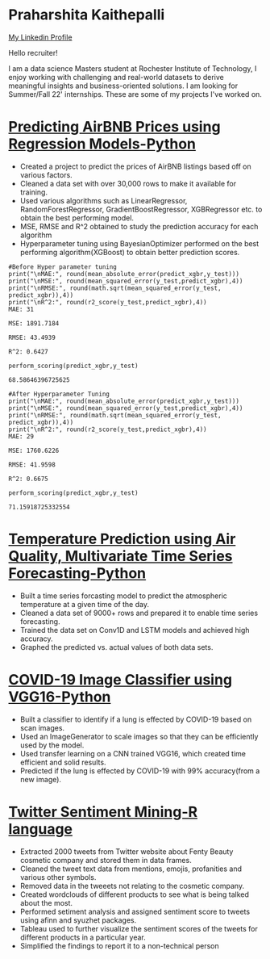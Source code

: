 # Praharshita Kaithepalli
[My Linkedin Profile](https://www.linkedin.com/in/kspraharshita/)


Hello recruiter!  

I am a data science Masters student at Rochester Institute of Technology, I enjoy working with challenging and real-world datasets to derive meaningful insights and business-oriented solutions. I am looking for Summer/Fall 22' internships. These are some of my projects I've worked on. 

# [Predicting AirBNB Prices using Regression Models-Python](https://github.com/pk2971/AirBNB-pricing-prediction-analysis/blob/main/AirBNB_pricing_prediction_analysis_Praharshita_Kaithepalli.ipynb)

- Created a project to predict the prices of AirBNB listings based off on various factors.
- Cleaned a data set with over 30,000 rows to make it available for training.
- Used various algorithms such as LinearRegressor, RandomForestRegressor, GradientBoostRegressor, XGBRegressor etc. to obtain the best performing model.
- MSE, RMSE and R^2 obtained to study the prediction accuracy for each algorithm
- Hyperparameter tuning using BayesianOptimizer performed on the best performing algorithm(XGBoost) to obtain better prediction scores.
```
#Before Hyper parameter tuning
print("\nMAE:", round(mean_absolute_error(predict_xgbr,y_test)))
print("\nMSE:", round(mean_squared_error(y_test,predict_xgbr),4))
print("\nRMSE:", round(math.sqrt(mean_squared_error(y_test, predict_xgbr)),4))
print("\nR^2:", round(r2_score(y_test,predict_xgbr),4))
MAE: 31

MSE: 1891.7184

RMSE: 43.4939

R^2: 0.6427

perform_scoring(predict_xgbr,y_test)

68.58646396725625

#After Hyperparameter Tuning
print("\nMAE:", round(mean_absolute_error(predict_xgbr,y_test)))
print("\nMSE:", round(mean_squared_error(y_test,predict_xgbr),4))
print("\nRMSE:", round(math.sqrt(mean_squared_error(y_test, predict_xgbr)),4))
print("\nR^2:", round(r2_score(y_test,predict_xgbr),4))
MAE: 29

MSE: 1760.6226

RMSE: 41.9598

R^2: 0.6675

perform_scoring(predict_xgbr,y_test)

71.15918725332554
```

# [Temperature Prediction using Air Quality, Multivariate Time Series Forecasting-Python](https://github.com/pk2971/Air-Quality-vs-Temperature-time-series)

- Built a time series forcasting model to predict the atmospheric temperature at a given time of the day.
- Cleaned a data set of 9000+ rows and prepared it to enable time series forecasting.
- Trained the data set on Conv1D and LSTM models and achieved high accuracy.
- Graphed the predicted vs. actual values of both data sets.

# [COVID-19 Image Classifier using VGG16-Python](https://github.com/pk2971/COVID-19-Image-Classification)

- Built a classifier to identify if a lung is effected by COVID-19 based on scan images.
- Used an ImageGenerator to scale images so that they can be efficiently used by the model.
- Used transfer learning on a CNN trained VGG16, which created time efficient and solid results.
- Predicted if the lung is effected by COVID-19 with 99% accuracy(from a new image).


# [Twitter Sentiment Mining-R language](https://github.com/pk2971/Twitter-setiment-mining)
- Extracted 2000 tweets from Twitter website about Fenty Beauty cosmetic company and stored them in data frames.
- Cleaned the tweet text data from mentions, emojis, profanities and various other symbols.
- Removed data in the tweeets not relating to the cosmetic company.
- Created wordclouds of different products to see what is being talked about the most.
- Performed setiment analysis and assigned sentiment score to tweets using afinn and syuzhet packages.
- Tableau used to further visualize the sentiment scores of the tweets for different products in a particular year.
- Simplified the findings to report it to a non-technical person

